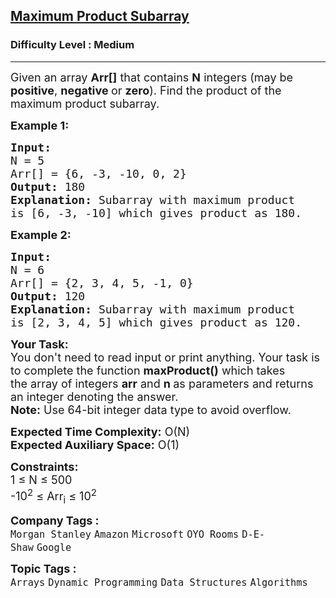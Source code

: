 <h2><a href="https://www.geeksforgeeks.org/problems/maximum-product-subarray3604/1?page=2&sortBy=submissions">Maximum Product Subarray</a></h2><h3>Difficulty Level : Medium</h3><hr><div class="problems_problem_content__Xm_eO"><p><span style="font-size:18px">Given an array <strong>Arr[]</strong> that contains <strong>N</strong> integers (may be <strong>positive</strong>, <strong>negative </strong>or <strong>zero</strong>). Find the product of the maximum product subarray.</span></p>

<p><span style="font-size:18px"><strong>Example 1:</strong></span></p>

<pre><span style="font-size:18px"><strong>Input:
</strong>N = 5
Arr[] = {6, -3, -10, 0, 2}
<strong>Output:</strong> 180
<strong>Explanation:</strong> Subarray with maximum product
is [6, -3, -10] which gives product as 180.
</span></pre>

<p><span style="font-size:18px"><strong>Example 2:</strong></span></p>

<pre><span style="font-size:18px"><strong>Input:
</strong>N = 6
Arr[] = {2, 3, 4, 5, -1, 0}
<strong>Output:</strong> 120
<strong>Explanation:</strong> Subarray with maximum product
is [2, 3, 4, 5] which gives product as 120.
</span></pre>

<p><span style="font-size:18px"><strong>Your Task:</strong><br>
You don't need to read input or print anything. Your task is to complete the function&nbsp;<strong>maxProduct()</strong>&nbsp;which takes the&nbsp;array of integers&nbsp;<strong>arr</strong>&nbsp;and&nbsp;<strong>n&nbsp;</strong>as parameters and returns an integer&nbsp;denoting the answer.<br>
<strong>Note:</strong> Use 64-bit integer data type to avoid overflow.</span></p>

<p><span style="font-size:18px"><strong>Expected Time Complexity:</strong>&nbsp;O(N)<br>
<strong>Expected Auxiliary Space:</strong>&nbsp;O(1)</span></p>

<p><span style="font-size:18px"><strong>Constraints:</strong><br>
1 ≤ N ≤ 500<br>
-10<sup>2</sup> ≤ Arr<sub>i</sub> ≤ 10<sup>2</sup></span></p>
</div><p><span style=font-size:18px><strong>Company Tags : </strong><br><code>Morgan Stanley</code>&nbsp;<code>Amazon</code>&nbsp;<code>Microsoft</code>&nbsp;<code>OYO Rooms</code>&nbsp;<code>D-E-Shaw</code>&nbsp;<code>Google</code>&nbsp;<br><p><span style=font-size:18px><strong>Topic Tags : </strong><br><code>Arrays</code>&nbsp;<code>Dynamic Programming</code>&nbsp;<code>Data Structures</code>&nbsp;<code>Algorithms</code>&nbsp;